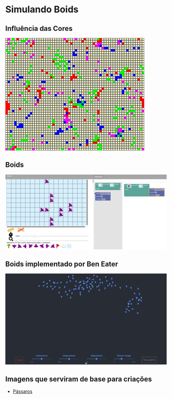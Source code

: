 # Simulando Boids

## Influência das Cores

[![Influência das Cores](images/movement-influence-colors.png)](harena/dccs/playground/presenter.html?source=cell/movement-influence-colors)

## Boids

[![Boids](images/boids01.png)](harena/scripts/playground/editor.html?source=cell/boids)

## Boids implementado por Ben Eater

[![Boids Ben Eater](images/eater-boids.png)](https://eater.net/boids)

## Imagens que serviram de base para criações

* [Pássaros](https://pixabay.com/vectors/flock-birds-animals-pigeons-flying-1837494/)